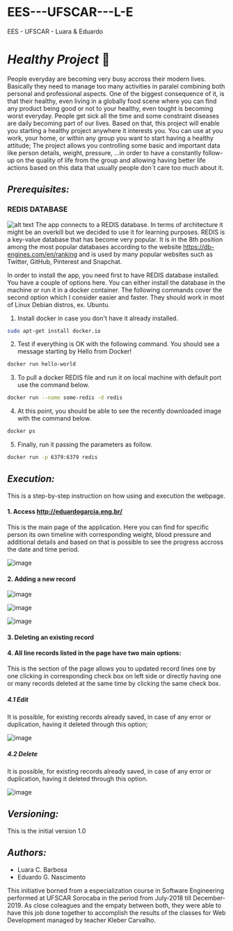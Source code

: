 # EES---UFSCAR---L-E
EES - UFSCAR - Luara &amp; Eduardo


# _*Healthy Project*_ :running:

People everyday are becoming very busy accross their modern lives. Basically they need to manage too many activities in paralel combining both personal and professional aspects.
One of the biggest consequence of it, is that their healthy, even living in a globally food scene where you can find any product being good or not to your healthy, even tought is becoming worst everyday.
People get sick all the time and some constraint diseases are daily becoming part of our lives.
Based on that, this project will enable you starting a healthy project anywhere it interests you. You can use at you work, your home, or within any group you want to start having a healthy attitude;
The project allows you controlling some basic and important data like person details, weight, pressure, ...in order to have a constantly follow-up on the quality of life from the group and allowing having better life actions based on this data that usually people don´t care too much about it.


## *Prerequisites:*

### REDIS DATABASE
![alt text](http://3.bp.blogspot.com/-qFzuZimiwv8/Wj2i2upNTzI/AAAAAAAA-s4/zUmkf_BXhjsgcyynRi-bSBC8WW0Cn4OgACK4BGAYYCw/s1600/89e5782a-76ea-4b94-a561-39e331c281a5-redis.png "Redis Logo")
The app connects to a REDIS database. In terms of architecture it might be an overkill but we decided to use it for learning purposes. REDIS is a key-value database that has become very popular. It is in the 8th position among the most popular databases according to the website https://db-engines.com/en/ranking and is used by many popular websites such as Twitter, GitHub, Pinterest and Snapchat.

In order to install the app, you need first to have REDIS database installed. You have a couple of options here. You can either install the database in the machine or run it in a docker container. The following commands cover the second option which I consider easier and faster. They should work in most of Linux Debian distros, ex. Ubuntu.

1. Install docker in case you don't have it already installed.
```sh
sudo apt-get install docker.io
```

2. Test if everything is OK with the following command. You should see a message starting by Hello from Docker!
```sh
docker run hello-world
```

3. To pull a docker REDIS file and run it on local machine with default port use the command below.
```sh
docker run --name some-redis -d redis
```

4. At this point, you should be able to see the recently downloaded image with the command below.
```sh
docker ps
```

5. Finally, run it passing the parameters as follow.
```sh
docker run -p 6379:6379 redis
```

## *Execution:*

This is a step-by-step instruction on how using and execution the webpage.

#### 1. Access http://eduardogarcia.eng.br/

This is the main page of the application. Here you can find for specific person its own timeline with corresponding weight, blood pressure and additional details and based on that is possible to see the progress accross the date and time period.

![image](https://user-images.githubusercontent.com/47474803/52752746-151bd680-2fdb-11e9-97dd-9cad20ace9f0.png)


#### 2. Adding a new record

![image](https://user-images.githubusercontent.com/47474803/52753062-67a9c280-2fdc-11e9-9750-315e71e1d486.png)


![image](https://user-images.githubusercontent.com/47474803/52753084-80b27380-2fdc-11e9-9617-148491b5e84a.png)


![image](https://user-images.githubusercontent.com/47474803/52753144-b5262f80-2fdc-11e9-95fe-2173d1d08896.png)


#### 3. Deleting an existing record



#### 4. All line records listed in the page have two main options:

This is the section of the page allows you to updated record lines one by one clicking in corresponding check box on left side or directly having one or many records deleted at the same time by clicking the same check box.

  ##### 4.1 Edit
It is possible, for existing records already saved, in case of any error or duplication, having it deleted through this  option;

![image](https://user-images.githubusercontent.com/47474803/52752950-e05c4f00-2fdb-11e9-9cc8-7e79e94b14fb.png)


  ##### 4.2 Delete
It is possible, for existing records already saved, in case of any error or duplication, having it deleted through this option.

![image](https://user-images.githubusercontent.com/47474803/52752992-14377480-2fdc-11e9-903e-b1c698aec30a.png)




## *Versioning:*

This is the initial version 1.0


## *Authors:*
* Luara C. Barbosa
* Eduardo G. Nascimento

This initiative borned from a especialization course in Software Engineering performed at UFSCAR Sorocaba in the period from July-2018 till December-2019.
As close coleagues and the empaty between both, they were able to have this job done together to accomplish the results of the classes for Web Development managed by teacher Kleber Carvalho.


